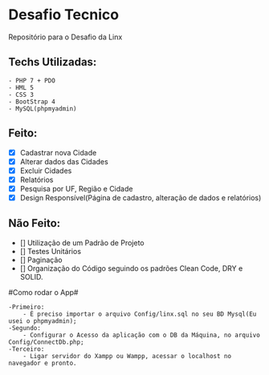# Desafio Tecnico #
Repositório para o Desafio da Linx

## Techs Utilizadas: ##
	- PHP 7 + PDO
	- HML 5
	- CSS 3
	- BootStrap 4
	- MySQL(phpmyadmin)

## Feito: ##

- [X] Cadastrar nova Cidade
- [X] Alterar dados das Cidades
- [X] Excluir Cidades
- [X] Relatórios
- [X] Pesquisa por UF, Região e Cidade
- [X] Design Responsível(Página de cadastro, alteração de dados e  relatórios)

## Não Feito: ##

- [] Utilização de um Padrão de Projeto
- [] Testes Unitários
- [] Paginação
- [] Organização do Código seguindo os padrões Clean Code, DRY e SOLID.


#Como rodar o App#

	-Primeiro:
		- É preciso importar o arquivo Config/linx.sql no seu BD Mysql(Eu usei o phpmyadmin);
	-Segundo:
		- Configurar o Acesso da aplicação com o DB da Máquina, no arquivo Config/ConnectDb.php;
	-Terceiro:
		- Ligar servidor do Xampp ou Wampp, acessar o localhost no navegador e pronto.